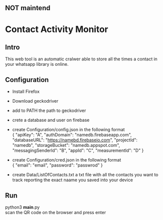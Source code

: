 ## NOT maintend

# Contact Activity Monitor

## Intro
This web tool is an automatic cralwer able to store all the times a contact in your whatsapp library is online.

## Configuration
- Install Firefox
- Download geckodriver
- add to PATH the path to geckodriver
- crete a database and user on firebase
- create Configuration/config.json in the following format \
 {
  "apiKey": "A",
  "authDomain": "namedb.firebaseapp.com",
  "databaseURL": "https://namebd.firebaseio.com",
  "projectId": "namedb",
  "storageBucket": "namedb.appspot.com",
  "messagingSenderId": "B",
  "appId": "C",
  "measurementId": "D"
}
- create Configuration/cred.json in the following format \
{
  "email": "email",
  "password": "passwrod"
}

- create Data/ListOfContacts.txt a txt file with all the contacts you want to track reporting the exact
naame you saved into your device

## Run
python3 __main__.py\
scan the QR code on the browser and press enter
